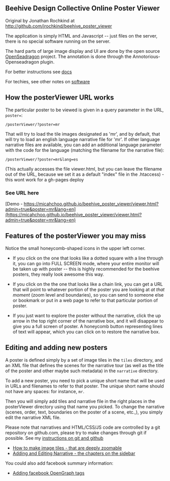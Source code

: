 ## Beehive Design Collective Online Poster Viewer

Original by Jonathan Rochkind at http://github.com/jrochkind/beehive_poster_viewer

The application is simply HTML and Javascript -- just files on the server, there is no special software running on the server.

The hard parts of large image display and UI are done by the open source [OpenSeadragon](https://github.com/openseadragon/openseadragon) project.
The annotation is done through the Annotorious-Openseadragon plugin.

For better instructions see [docs](https://micahchoo.github.io/beehive_poster_viewer/docs/)

For techies, see other notes on [software](./docs/software.md)

## How the posterViewer URL works

The particular poster to be viewed is given in a query parameter in the URL, `poster=`:

    /posterViewer/?poster=mr

That will try to load the tile images designated as 'mr', and by default, that will try to load an english language narrative file for 'mr'.  If other language narrative files are available, you can add an additional language parameter with the code for the language (matching the filename for the narrative file):

    /posterViewer/?poster=mr&lang=es

(This actually accesses the file viewer.html, but you can leave
the filename out of the URL, because we set it as a default "index"
file in the .htaccess) - this wont work for a gh-pages deploy

### See URL here
[Demo - https://micahchoo.github.io/beehive_poster_viewer/viewer.html?admin=true&poster=mr&lang=en](https://micahchoo.github.io/beehive_poster_viewer/viewer.html?admin=true&poster=mr&lang=en)

## Features of the posterViewer you may miss

Notice the small honeycomb-shaped icons in the upper left corner.

* If you click on the one that looks like a dotted square with a line through it, you can go into FULL SCREEN mode, where your entire monitor will be taken up with poster -- this is highly recommended for the beehive posters, they really look awesome this way.

* If you click on the the one that looks like a chain link, you can get a URL that will point to whatever portion of the poster you are looking at _at that moment_ (zoom level and boundaries), so you can send to someone else or bookmark or put in a web page to refer to that particular portion of poster.

* If you just want to explore the poster without the narrative, click the up arrow in the top right corner of the narrative box, and it will disappear to give you a full screen of poster. A honeycomb button representing lines of text will appear, which you can click on to restore the narrative box.

## Editing and adding new posters

A poster is defined simply by a set of image tiles in the `tiles` directory, and an XML file that defines the scenes for the narrative tour (as well as the title of the poster and other maybe such metadata) in the `narrative` directory.

To add a new poster, you need to pick a unique short name that will be used in URLs and filenames to refer to that poster. The unique short name should not have any spaces: for instance, `mr`.

Then you will simply add tiles and narrative file in the right places in the posterViewer directory using that name you picked. To change the narrative (scenes, order, text, boundaries on the poster of a scene, etc.,), you simply edit the narrative XML file.

Please note that narratives and HTML/CSS/JS code are controlled by a git repository on github.com, please try to make changes through git if possible. See my [instructions on git and github](docs/github.md)

* [How to make image tiles - that are deeply zoomable](./docs/tiles.md)
* [Adding and Editing Narrative - the chapters on the sidebar](./docs/narrative.md)

You could also add facebook summary information:
* [Adding facebook OpenGraph tags](./docs/facebook_og.md)